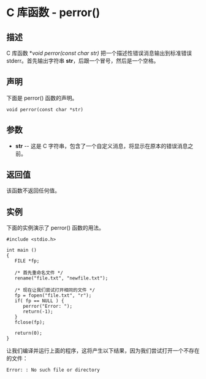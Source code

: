 
# C 库函数 - perror()

  

## 描述

C 库函数 **void perror(const char *str)** 把一个描述性错误消息输出到标准错误 stderr。首先输出字符串 **str**，后跟一个冒号，然后是一个空格。

## 声明

下面是 perror() 函数的声明。

```
void perror(const char *str)

```

## 参数

*   **str** -- 这是 C 字符串，包含了一个自定义消息，将显示在原本的错误消息之前。

## 返回值

该函数不返回任何值。

## 实例

下面的实例演示了 perror() 函数的用法。

```
#include <stdio.h>

int main ()
{
   FILE *fp;

   /* 首先重命名文件 */
   rename("file.txt", "newfile.txt");

   /* 现在让我们尝试打开相同的文件 */
   fp = fopen("file.txt", "r");
   if( fp == NULL ) {
      perror("Error: ");
      return(-1);
   }
   fclose(fp);

   return(0);
}

```

让我们编译并运行上面的程序，这将产生以下结果，因为我们尝试打开一个不存在的文件：

```
Error: : No such file or directory

```

  

